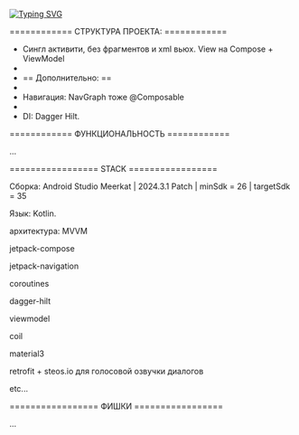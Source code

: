 <a href="https://git.io/typing-svg"><img src="https://readme-typing-svg.herokuapp.com?font=Fira+Code&size=22&duration=4000&pause=400&width=435&lines=A+drop+of+blood+for+Gregor" alt="Typing SVG" /></a>


============ СТРУКТУРА ПРОЕКТА: ============

* Сингл активити, без фрагментов и xml вьюх. View на Compose + ViewModel
*
* == Дополнительно: ==
*
*  Навигация: NavGraph тоже @Composable
*
*  DI: Dagger Hilt.


============ ФУНКЦИОНАЛЬНОСТЬ ============

...

================= STACK =================

Сборка: Android Studio Meerkat | 2024.3.1 Patch  | minSdk = 26 | targetSdk = 35

Язык: Kotlin.

архитектура: MVVM

jetpack-compose

jetpack-navigation

coroutines

dagger-hilt

viewmodel

coil

material3

retrofit + steos.io для голосовой озвучки диалогов

etc...


================= ФИШКИ =================

...